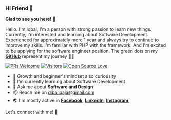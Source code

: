 ### Hi Friend 👋

**Glad to see you here!** :star_struck:

Hello. I'm Iqbal, I'm a person with strong passion to learn new things. Currently, I'm interested and learning about Software Development. Experienced for approximately more 1 year and always try to continue to improve my skills. I'm familiar with PHP with the framework. And I'm excited to be applying for the software engineer position. 
The green dots on my [**GitHub**](https://github.com/dibaliqaja?tab=repositories) represent my journey :running_man:

[![PRs Welcome](https://img.shields.io/badge/PRs-welcome-brightgreen.svg?style=flat&logo=github)](https://github.com/dibaliqaja) [![Visitors](https://visitor-badge.glitch.me/badge?page_id=dibaliqaja.visitor-badge)](https://github.com/dibaliqaja) [![Open Source Love](https://badges.frapsoft.com/os/v2/open-source.svg?v=103)](https://github.com/dibaliqaja)

- 🧠 Growth and beginner's mindset also curiousity
- 🌱 I’m currently learning about Software Development
- 💬 Ask me about **Software and Design**
- 📫 Reach me on dibaliqaja@gmail.com 
- 🌏 I'm mostly active in 
    **[Facebook](https://www.facebook.com/dibaliqaja/)**, 
    **[LinkedIn](https://www.linkedin.com/in/dibaliqaja/)**, 
    **[Instagram](https://www.instagram.com/dibaliqaja/)**, 

Let's connect with me! 🚀 
